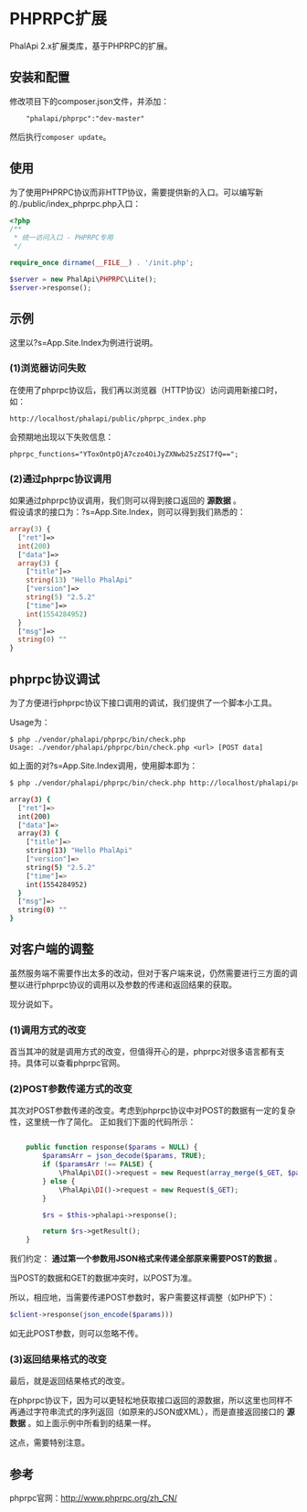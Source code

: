# PHPRPC扩展
PhalApi 2.x扩展类库，基于PHPRPC的扩展。

## 安装和配置
修改项目下的composer.json文件，并添加：  
```
    "phalapi/phprpc":"dev-master"
```
然后执行```composer update```。  


## 使用

为了使用PHPRPC协议而非HTTP协议，需要提供新的入口。可以编写新的./public/index_phprpc.php入口：

```php
<?php
/**
 * 统一访问入口 - PHPRPC专用
 */

require_once dirname(__FILE__) . '/init.php';

$server = new PhalApi\PHPRPC\Lite();
$server->response();
```

## 示例
这里以?s=App.Site.Index为例进行说明。

### (1)浏览器访问失败
在使用了phprpc协议后，我们再以浏览器（HTTP协议）访问调用新接口时，如：

```
http://localhost/phalapi/public/phprpc_index.php
```

会预期地出现以下失败信息：

```
phprpc_functions="YToxOntpOjA7czo4OiJyZXNwb25zZSI7fQ==";
```

### (2)通过phprpc协议调用

如果通过phprpc协议调用，我们则可以得到接口返回的 **源数据** 。  
假设请求的接口为：?s=App.Site.Index，则可以得到我们熟悉的：

```php
array(3) {
  ["ret"]=>
  int(200)
  ["data"]=>
  array(3) {
    ["title"]=>
    string(13) "Hello PhalApi"
    ["version"]=>
    string(5) "2.5.2"
    ["time"]=>
    int(1554284952)
  }
  ["msg"]=>
  string(0) ""
}

```

## phprpc协议调试

为了方便进行phprpc协议下接口调用的调试，我们提供了一个脚本小工具。

Usage为：
```
$ php ./vendor/phalapi/phprpc/bin/check.php 
Usage: ./vendor/phalapi/phprpc/bin/check.php <url> [POST data]
```

如上面的对?s=App.Site.Index调用，使用脚本即为：

```bash
$ php ./vendor/phalapi/phprpc/bin/check.php http://localhost/phalapi/public/phprpc_index.php?s=App.Site.Index

array(3) {
  ["ret"]=>
  int(200)
  ["data"]=>
  array(3) {
    ["title"]=>
    string(13) "Hello PhalApi"
    ["version"]=>
    string(5) "2.5.2"
    ["time"]=>
    int(1554284952)
  }
  ["msg"]=>
  string(0) ""
}
```
## 对客户端的调整
虽然服务端不需要作出太多的改动，但对于客户端来说，仍然需要进行三方面的调整以进行phprpc协议的调用以及参数的传递和返回结果的获取。  
  
现分说如下。
### (1)调用方式的改变
首当其冲的就是调用方式的改变，但值得开心的是，phprpc对很多语言都有支持。具体可以查看phprpc官网。

### (2)POST参数传递方式的改变
其次对POST参数传递的改变。考虑到phprpc协议中对POST的数据有一定的复杂性，这里统一作了简化。
正如我们下面的代码所示：
```php

    public function response($params = NULL) {
        $paramsArr = json_decode($params, TRUE);
        if ($paramsArr !== FALSE) {
            \PhalApi\DI()->request = new Request(array_merge($_GET, $paramsArr));
        } else {
            \PhalApi\DI()->request = new Request($_GET);
        }

        $rs = $this->phalapi->response();

        return $rs->getResult();
    }
```
  
我们约定： **通过第一个参数用JSON格式来传递全部原来需要POST的数据** 。  
  
当POST的数据和GET的数据冲突时，以POST为准。  
  
所以，相应地，当需要传递POST参数时，客户需要这样调整（如PHP下）：
```php
$client->response(json_encode($params)))
```
  
如无此POST参数，则可以忽略不传。

### (3)返回结果格式的改变
最后，就是返回结果格式的改变。  
  
在phprpc协议下，因为可以更轻松地获取接口返回的源数据，所以这里也同样不再通过字符串流式的序列返回（如原来的JSON或XML），而是直接返回接口的 **源数据** 。如上面示例中所看到的结果一样。  
  
这点，需要特别注意。

## 参考
phprpc官网：http://www.phprpc.org/zh_CN/

